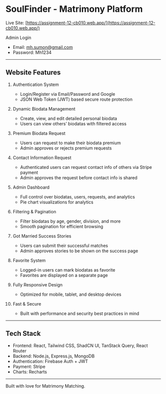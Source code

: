 # SoulFinder - Matrimony Platform

Live Site: [https://assignment-12-cb010.web.app/](https://assignment-12-cb010.web.app/)

Admin Login  
- Email: mh.sumon@gmail.com  
- Password: Mh1234

---

## Website Features

1. Authentication System  
   - Login/Register via Email/Password and Google  
   - JSON Web Token (JWT) based secure route protection

2. Dynamic Biodata Management  
   - Create, view, and edit detailed personal biodata  
   - Users can view others’ biodatas with filtered access

3. Premium Biodata Request  
   - Users can request to make their biodata premium  
   - Admin approves or rejects premium requests

4. Contact Information Request  
   - Authenticated users can request contact info of others via Stripe payment  
   - Admin approves the request before contact info is shared

5. Admin Dashboard  
   - Full control over biodatas, users, requests, and analytics  
   - Pie chart visualizations for analytics

6. Filtering & Pagination  
   - Filter biodatas by age, gender, division, and more  
   - Smooth pagination for efficient browsing

7. Got Married Success Stories  
   - Users can submit their successful matches  
   - Admin approves stories to be shown on the success page

8. Favorite System  
   - Logged-in users can mark biodatas as favorite  
   - Favorites are displayed on a separate page

9. Fully Responsive Design  
   - Optimized for mobile, tablet, and desktop devices

10. Fast & Secure  
    - Built with performance and security best practices in mind

---

## Tech Stack

- Frontend: React, Tailwind CSS, ShadCN UI, TanStack Query, React Router  
- Backend: Node.js, Express.js, MongoDB  
- Authentication: Firebase Auth + JWT  
- Payment: Stripe  
- Charts: Recharts

---

Built with love for Matrimony Matching.
